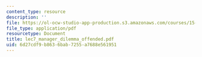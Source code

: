 ```yaml
---
content_type: resource
description: ''
file: https://ol-ocw-studio-app-production.s3.amazonaws.com/courses/15-667-negotiation-and-conflict-management-spring-2001/6d27cdf9b8636bab7255a7688e561951_lec7_manager_dilemma_offended.pdf
file_type: application/pdf
resourcetype: Document
title: lec7_manager_dilemma_offended.pdf
uid: 6d27cdf9-b863-6bab-7255-a7688e561951
---
```

